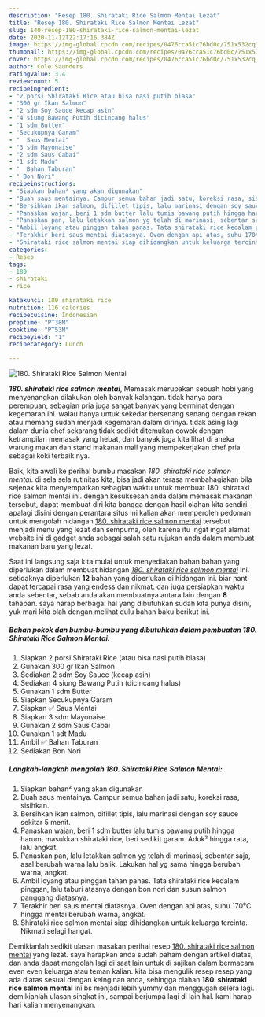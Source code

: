 ```yaml
---
description: "Resep 180. Shirataki Rice Salmon Mentai Lezat"
title: "Resep 180. Shirataki Rice Salmon Mentai Lezat"
slug: 140-resep-180-shirataki-rice-salmon-mentai-lezat
date: 2020-11-12T22:17:16.384Z
image: https://img-global.cpcdn.com/recipes/0476cca51c76bd0c/751x532cq70/180-shirataki-rice-salmon-mentai-foto-resep-utama.jpg
thumbnail: https://img-global.cpcdn.com/recipes/0476cca51c76bd0c/751x532cq70/180-shirataki-rice-salmon-mentai-foto-resep-utama.jpg
cover: https://img-global.cpcdn.com/recipes/0476cca51c76bd0c/751x532cq70/180-shirataki-rice-salmon-mentai-foto-resep-utama.jpg
author: Cole Saunders
ratingvalue: 3.4
reviewcount: 5
recipeingredient:
- "2 porsi Shirataki Rice atau bisa nasi putih biasa"
- "300 gr Ikan Salmon"
- "2 sdm Soy Sauce kecap asin"
- "4 siung Bawang Putih dicincang halus"
- "1 sdm Butter"
- "Secukupnya Garam"
- "  Saus Mentai"
- "3 sdm Mayonaise"
- "2 sdm Saus Cabai"
- "1 sdt Madu"
- "  Bahan Taburan"
- " Bon Nori"
recipeinstructions:
- "Siapkan bahan² yang akan digunakan"
- "Buah saus mentainya. Campur semua bahan jadi satu, koreksi rasa, sisihkan."
- "Bersihkan ikan salmon, difillet tipis, lalu marinasi dengan soy sauce sekitar 5 menit."
- "Panaskan wajan, beri 1 sdm butter lalu tumis bawang putih hingga harum, masukkan shirataki rice, beri sedikit garam. Aduk² hingga rata, lalu angkat."
- "Panaskan pan, lalu letakkan salmon yg telah di marinasi, sebentar saja, asal berubah warna lalu balik. Lakukan hal yg sama hingga berubah warna, angkat."
- "Ambil loyang atau pinggan tahan panas. Tata shirataki rice kedalam pinggan, lalu taburi atasnya dengan bon nori dan susun salmon panggang diatasnya."
- "Terakhir beri saus mentai diatasnya. Oven dengan api atas, suhu 170⁰C hingga mentai berubah warna, angkat."
- "Shirataki rice salmon mentai siap dihidangkan untuk keluarga tercinta. Nikmati selagi hangat."
categories:
- Resep
tags:
- 180
- shirataki
- rice

katakunci: 180 shirataki rice 
nutrition: 116 calories
recipecuisine: Indonesian
preptime: "PT38M"
cooktime: "PT53M"
recipeyield: "1"
recipecategory: Lunch

---
```



![180. Shirataki Rice Salmon Mentai](https://img-global.cpcdn.com/recipes/0476cca51c76bd0c/751x532cq70/180-shirataki-rice-salmon-mentai-foto-resep-utama.jpg)

<b><i>180. shirataki rice salmon mentai</i></b>, Memasak merupakan sebuah hobi yang menyenangkan dilakukan oleh banyak kalangan. tidak hanya para perempuan, sebagian pria juga sangat banyak yang berminat dengan kegemaran ini. walau hanya untuk sekedar bersenang senang dengan rekan atau memang sudah menjadi kegemaran dalam dirinya. tidak asing lagi dalam dunia chef sekarang tidak sedikit ditemukan cowok dengan ketrampilan memasak yang hebat, dan banyak juga kita lihat di aneka warung makan dan stand makanan mall yang mempekerjakan chef pria sebagai koki terbaik nya.



Baik, kita awali ke perihal bumbu masakan <i>180. shirataki rice salmon mentai</i>. di sela sela rutinitas kita, bisa jadi akan terasa membahagiakan bila sejenak kita menyempatkan sebagian waktu untuk membuat 180. shirataki rice salmon mentai ini. dengan kesuksesan anda dalam memasak makanan tersebut, dapat membuat diri kita bangga dengan hasil olahan kita sendiri. apalagi disini dengan perantara situs ini kalian akan memperoleh pedoman untuk mengolah hidangan <u>180. shirataki rice salmon mentai</u> tersebut menjadi menu yang lezat dan sempurna, oleh karena itu ingat ingat alamat website ini di gadget anda sebagai salah satu rujukan anda dalam membuat makanan baru yang lezat.


Saat ini langsung saja kita mulai untuk menyediakan bahan bahan yang diperlukan dalam membuat hidangan <u><i>180. shirataki rice salmon mentai</i></u> ini. setidaknya diperlukan <b>12</b> bahan yang diperlukan di hidangan ini. biar nanti dapat tercapai rasa yang endess dan nikmat. dan juga persiapkan waktu anda sebentar, sebab anda akan membuatnya antara lain dengan <b>8</b> tahapan. saya harap berbagai hal yang dibutuhkan sudah kita punya disini, yuk mari kita olah dengan melihat dulu bahan baku berikut ini.

<!--inarticleads1-->

##### Bahan pokok dan bumbu-bumbu yang dibutuhkan dalam pembuatan 180. Shirataki Rice Salmon Mentai:

1. Siapkan 2 porsi Shirataki Rice (atau bisa nasi putih biasa)
1. Gunakan 300 gr Ikan Salmon
1. Sediakan 2 sdm Soy Sauce (kecap asin)
1. Sediakan 4 siung Bawang Putih (dicincang halus)
1. Gunakan 1 sdm Butter
1. Siapkan Secukupnya Garam
1. Siapkan  ✅ Saus Mentai
1. Siapkan 3 sdm Mayonaise
1. Gunakan 2 sdm Saus Cabai
1. Gunakan 1 sdt Madu
1. Ambil  ✅ Bahan Taburan
1. Sediakan  Bon Nori




<!--inarticleads2-->

##### Langkah-langkah mengolah 180. Shirataki Rice Salmon Mentai:

1. Siapkan bahan² yang akan digunakan
1. Buah saus mentainya. Campur semua bahan jadi satu, koreksi rasa, sisihkan.
1. Bersihkan ikan salmon, difillet tipis, lalu marinasi dengan soy sauce sekitar 5 menit.
1. Panaskan wajan, beri 1 sdm butter lalu tumis bawang putih hingga harum, masukkan shirataki rice, beri sedikit garam. Aduk² hingga rata, lalu angkat.
1. Panaskan pan, lalu letakkan salmon yg telah di marinasi, sebentar saja, asal berubah warna lalu balik. Lakukan hal yg sama hingga berubah warna, angkat.
1. Ambil loyang atau pinggan tahan panas. Tata shirataki rice kedalam pinggan, lalu taburi atasnya dengan bon nori dan susun salmon panggang diatasnya.
1. Terakhir beri saus mentai diatasnya. Oven dengan api atas, suhu 170⁰C hingga mentai berubah warna, angkat.
1. Shirataki rice salmon mentai siap dihidangkan untuk keluarga tercinta. Nikmati selagi hangat.




Demikianlah sedikit ulasan masakan perihal resep <u>180. shirataki rice salmon mentai</u> yang lezat. saya harapkan anda sudah paham dengan artikel diatas, dan anda dapat mengolah lagi di saat lain untuk di sajikan dalam bermacam even even keluarga atau teman kalian. kita bisa mengulik resep resep yang ada diatas sesuai dengan keinginan anda, sehingga olahan <b>180. shirataki rice salmon mentai</b> ini bs menjadi lebih yummy dan menggugah selera lagi. demikianlah ulasan singkat ini, sampai berjumpa lagi di lain hal. kami harap hari kalian menyenangkan.
